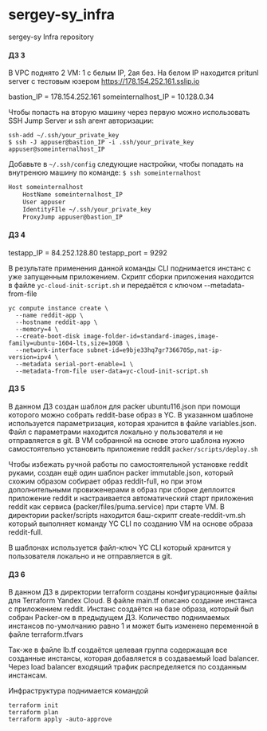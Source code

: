 # sergey-sy_infra
sergey-sy Infra repository

#### ДЗ 3
В VPC поднято 2 VM: 1 с белым IP, 2ая без.
На белом IP находится pritunl server c тестовым юзером https://178.154.252.161.sslip.io

bastion_IP = 178.154.252.161
someinternalhost_IP = 10.128.0.34

Чтобы попасть на вторую машину через первую можно использовать SSH Jump Server и ssh агент авторизации:
```
ssh-add ~/.ssh/your_private_key
$ ssh -J appuser@bastion_IP -i .ssh/your_private_key appuser@someinternalhost_IP
```

Добавьте в ```~/.ssh/config``` следующие настройки, чтобы попадать на внутренюю машину по команде:
```$ ssh someinternalhost```

```sh
Host someinternalhost
    HostName someinternalhost_IP
    User appuser
    IdentityFIle ~/.ssh/your_private_key
    ProxyJump appuser@bastion_IP
```

#### ДЗ 4
testapp_IP = 84.252.128.80
testapp_port = 9292

В результате применения данной команды CLI поднимается инстанс с уже запущенным приложением.
Скрипт сборки приложения находится в файле ```yc-cloud-init-script.sh``` и передаётся с ключом --metadata-from-file
```
yc compute instance create \
  --name reddit-app \
  --hostname reddit-app \
  --memory=4 \
  --create-boot-disk image-folder-id=standard-images,image-family=ubuntu-1604-lts,size=10GB \
  --network-interface subnet-id=e9bje33hq7gr7366705p,nat-ip-version=ipv4 \
  --metadata serial-port-enable=1 \
  --metadata-from-file user-data=yc-cloud-init-script.sh
```


#### ДЗ 5

В данном ДЗ создан шаблон для packer ubuntu116.json  при помощи которого можно собрать reddit-base  образ в YC.
В указанном шаблоне используется параметризация, которая хранится в файле variables.json. Файл с параметрами находится локально у пользователя и не отправляется в git.
В VM собранной на основе этого шаблона нужно самостоятельно установить приложение reddit ```packer/scripts/deploy.sh```

Чтобы избежать ручной работы по самостоятельной установке reddit руками, создан ещё один шаблон packer immutable.json, который схожим образом собирает образ reddit-full, но при этом дополнительными провиженерами в образ при сборке деплоится приложение reddit и настраивается автоматический старт приложения reddit как сервиса (packer/files/puma.service)  при старте VM.
В директории packer/scripts находится баш-скрипт create-reddit-vm.sh который выполняет команду YC CLI по созданию VM на основе образа reddit-full.

В шаблонах используется файл-ключ YC CLI который хранится у пользователя локально и не отправляется в git.


#### ДЗ 6

В данном ДЗ в директории terraform созданы конфигурационные файлы для Terraform Yandex Cloud.
В файле main.tf описано создание инстанса с приложением reddit. Инстанс создаётся на базе  образа, который был собран Packer-ом в предыдущем ДЗ. Количество поднимаемых инстансов по-умолчанию равно 1 и может быть изменено переменной в файле terraform.tfvars

Так-же в файле lb.tf создаётся целевая группа содержащая все созданные инстансы, которая добавляется в создаваемый load balancer. Через load balancer входящий трафик распределяется по созданным инстансам.

Инфраструктура поднимается командой
```
terraform init
terraform plan
terraform apply -auto-approve
```


